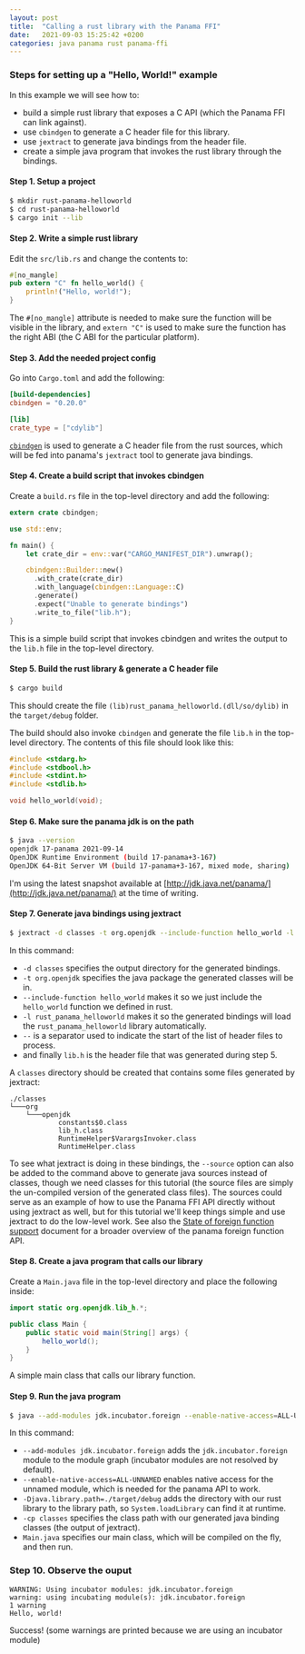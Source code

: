 ```yaml
---
layout: post
title:  "Calling a rust library with the Panama FFI"
date:   2021-09-03 15:25:42 +0200
categories: java panama rust panama-ffi
---
```

### Steps for setting up a "Hello, World!" example

In this example we will see how to:

- build a simple rust library that exposes a C API (which the Panama FFI can link against).
- use `cbindgen` to generate a C header file for this library.
- use `jextract` to generate java bindings from the header file.
- create a simple java program that invokes the rust library through the bindings.

#### Step 1. Setup a project

```sh
$ mkdir rust-panama-helloworld
$ cd rust-panama-helloworld
$ cargo init --lib
```

#### Step 2. Write a simple rust library

Edit the `src/lib.rs` and change the contents to:

```rust
#[no_mangle]
pub extern "C" fn hello_world() {
    println!("Hello, world!");
}
```

The `#[no_mangle]` attribute is needed to make sure the function will be visible in the library, and `extern "C"` is used to make sure the function has the right ABI (the C ABI for the particular platform).

#### Step 3. Add the needed project config

Go into `Cargo.toml` and add the following:

```toml
[build-dependencies]
cbindgen = "0.20.0"

[lib]
crate_type = ["cdylib"]
```

[`cbindgen`](https://github.com/eqrion/cbindgen) is used to generate a C header file from the rust sources, which will be fed into panama's `jextract` tool to generate java bindings.

#### Step 4. Create a build script that invokes cbindgen

Create a `build.rs` file in the top-level directory and add the following:

```rust
extern crate cbindgen;

use std::env;

fn main() {
    let crate_dir = env::var("CARGO_MANIFEST_DIR").unwrap();

    cbindgen::Builder::new()
      .with_crate(crate_dir)
      .with_language(cbindgen::Language::C)
      .generate()
      .expect("Unable to generate bindings")
      .write_to_file("lib.h");
}
```

This is a simple build script that invokes cbindgen and writes the output to the `lib.h` file in the top-level directory.

#### Step 5. Build the rust library & generate a C header file

```sh
$ cargo build
```

This should create the file `(lib)rust_panama_helloworld.(dll/so/dylib)` in the `target/debug` folder.

The build should also invoke `cbindgen` and generate the file `lib.h` in the top-level directory. The contents of this file should look like this:

```c
#include <stdarg.h>
#include <stdbool.h>
#include <stdint.h>
#include <stdlib.h>

void hello_world(void);
```

#### Step 6. Make sure the panama jdk is on the path

```sh
$ java --version
openjdk 17-panama 2021-09-14
OpenJDK Runtime Environment (build 17-panama+3-167)
OpenJDK 64-Bit Server VM (build 17-panama+3-167, mixed mode, sharing)
```

I'm using the latest snapshot available at [http://jdk.java.net/panama/](http://jdk.java.net/panama/) at the time of writing.

#### Step 7. Generate java bindings using jextract

```sh
$ jextract -d classes -t org.openjdk --include-function hello_world -l rust_panama_helloworld -- lib.h
```

In this command:

- `-d classes` specifies the output directory for the generated bindings.
- `-t org.openjdk` specifies the java package the generated classes will be in.
- `--include-function hello_world` makes it so we just include the `hello_world` function we defined in rust.
- `-l rust_panama_helloworld` makes it so the generated bindings will load the `rust_panama_helloworld` library automatically.
- `--` is a separator used to indicate the start of the list of header files to process.
- and finally `lib.h` is the header file that was generated during step 5.

A `classes` directory should be created that contains some files generated by jextract:

```text
./classes
└───org
    └───openjdk
            constants$0.class
            lib_h.class
            RuntimeHelper$VarargsInvoker.class
            RuntimeHelper.class
```

To see what jextract is doing in these bindings, the `--source` option can also be added to the command above to generate java sources instead of classes, though we need classes for this tutorial (the source files are simply the un-compiled version of the generated class files). The sources could serve as an example of how to use the Panama FFI API directly without using jextract as well, but for this tutorial we'll keep things simple and use jextract to do the low-level work. See also the [State of foreign function support](https://github.com/openjdk/panama-foreign/blob/foreign-jextract/doc/panama_ffi.md) document for a broader overview of the panama foreign function API.

#### Step 8. Create a java program that calls our library

Create a `Main.java` file in the top-level directory and place the following inside:

```java
import static org.openjdk.lib_h.*;

public class Main {
    public static void main(String[] args) {
        hello_world();
    }
}
```

A simple main class that calls our library function.

#### Step 9. Run the java program

```sh
$ java --add-modules jdk.incubator.foreign --enable-native-access=ALL-UNNAMED -Djava.library.path=./target/debug -cp classes Main.java
```

In this command:

- `--add-modules jdk.incubator.foreign` adds the `jdk.incubator.foreign` module to the module graph (incubator modules are not resolved by default).
- `--enable-native-access=ALL-UNNAMED` enables native access for the unnamed module, which is needed for the panama API to work.
- `-Djava.library.path=./target/debug` adds the directory with our rust library to the library path, so `System.loadLibrary` can find it at runtime.
- `-cp classes` specifies the class path with our generated java binding classes (the output of jextract).
- `Main.java` specifies our main class, which will be compiled on the fly, and then run.

### Step 10. Observe the ouput

```text
WARNING: Using incubator modules: jdk.incubator.foreign
warning: using incubating module(s): jdk.incubator.foreign
1 warning
Hello, world!
```

Success! (some warnings are printed because we are using an incubator module)

